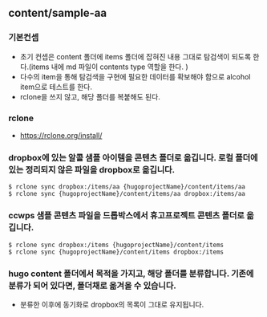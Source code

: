 ## content/sample-aa

### 기본컨셉
- 초기 컨셉은 content 폴더에 items 폴더에 잡혀진 내용 그대로 탐검색이 되도록 한다.(items 내에 md 파일이 contents type 역할을 한다. ) 
- 다수의 item을 통해 탐검색을 구현에 필요한 데이터를 확보해야 함으로 alcohol item으로 테스트를 한다. 
- rclone을 쓰지 않고, 해당 폴더를 복붙해도 된다. 

### rclone
- https://rclone.org/install/

### dropbox에 있는 알콜 샘플 아이템을 콘텐츠 폴더로 옮깁니다. 로컬 폴더에 있는 정리되지 않은 파일을 dropbox로 옮깁니다.
```
$ rclone sync dropbox:/items/aa {hugoprojectName}/content/items/aa
$ rclone sync {hugoprojectName}/content/items/aa dropbox:/items/aa 
```

### ccwps 샘플 콘텐츠 파일을 드롭박스에서 휴고프로젝트 콘텐츠 폴더로 옮깁니다. 

```
$ rclone sync dropbox:/items {hugoprojectName}/content/items
$ rclone sync {hugoprojectName}/content/items dropbox:/items 
```

### hugo content 폴더에서 목적을 가지고, 해당 폴더를 분류합니다. 기존에 분류가 되어 있다면, 폴더채로 옮겨올 수 있습니다. 
- 분류한 이후에 동기화로 dropbox의 목록이 그대로 유지됩니다. 